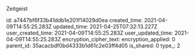 Zeitgeist

id: a7447bf6f33b41ddb1e201f14029d0ea
created_time: 2021-04-09T14:55:25.283Z
updated_time: 2021-04-25T07:32:13.227Z
user_created_time: 2021-04-09T14:55:25.283Z
user_updated_time: 2021-04-09T14:55:25.283Z
encryption_cipher_text: 
encryption_applied: 0
parent_id: 35acacbdf0bd4333b1d61c2e03ff4d05
is_shared: 0
type_: 2